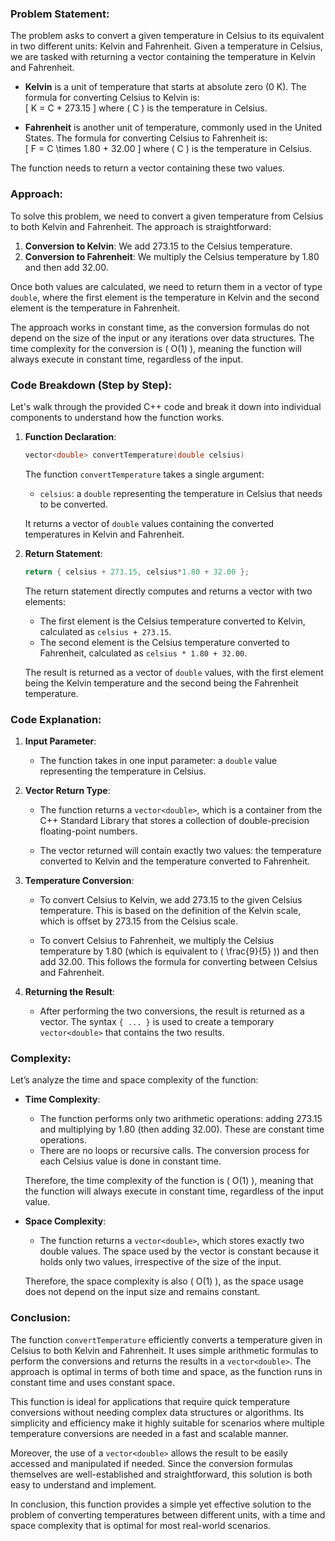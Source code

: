 ### Problem Statement:
The problem asks to convert a given temperature in Celsius to its equivalent in two different units: Kelvin and Fahrenheit. Given a temperature in Celsius, we are tasked with returning a vector containing the temperature in Kelvin and Fahrenheit.

- **Kelvin** is a unit of temperature that starts at absolute zero (0 K). The formula for converting Celsius to Kelvin is:  
  \[
  K = C + 273.15
  \]
  where \( C \) is the temperature in Celsius.
  
- **Fahrenheit** is another unit of temperature, commonly used in the United States. The formula for converting Celsius to Fahrenheit is:  
  \[
  F = C \times 1.80 + 32.00
  \]
  where \( C \) is the temperature in Celsius.

The function needs to return a vector containing these two values.

### Approach:
To solve this problem, we need to convert a given temperature from Celsius to both Kelvin and Fahrenheit. The approach is straightforward:

1. **Conversion to Kelvin**: We add 273.15 to the Celsius temperature.
2. **Conversion to Fahrenheit**: We multiply the Celsius temperature by 1.80 and then add 32.00.

Once both values are calculated, we need to return them in a vector of type `double`, where the first element is the temperature in Kelvin and the second element is the temperature in Fahrenheit.

The approach works in constant time, as the conversion formulas do not depend on the size of the input or any iterations over data structures. The time complexity for the conversion is \( O(1) \), meaning the function will always execute in constant time, regardless of the input.

### Code Breakdown (Step by Step):
Let's walk through the provided C++ code and break it down into individual components to understand how the function works.

1. **Function Declaration**:
   ```cpp
   vector<double> convertTemperature(double celsius)
   ```
   The function `convertTemperature` takes a single argument:
   - `celsius`: a `double` representing the temperature in Celsius that needs to be converted.
   
   It returns a vector of `double` values containing the converted temperatures in Kelvin and Fahrenheit.

2. **Return Statement**:
   ```cpp
   return { celsius + 273.15, celsius*1.80 + 32.00 };
   ```
   The return statement directly computes and returns a vector with two elements:
   
   - The first element is the Celsius temperature converted to Kelvin, calculated as `celsius + 273.15`.
   - The second element is the Celsius temperature converted to Fahrenheit, calculated as `celsius * 1.80 + 32.00`.
   
   The result is returned as a vector of `double` values, with the first element being the Kelvin temperature and the second being the Fahrenheit temperature.

### Code Explanation:
1. **Input Parameter**: 
   - The function takes in one input parameter: a `double` value representing the temperature in Celsius.

2. **Vector Return Type**:
   - The function returns a `vector<double>`, which is a container from the C++ Standard Library that stores a collection of double-precision floating-point numbers.
   
   - The vector returned will contain exactly two values: the temperature converted to Kelvin and the temperature converted to Fahrenheit.

3. **Temperature Conversion**:
   - To convert Celsius to Kelvin, we add 273.15 to the given Celsius temperature. This is based on the definition of the Kelvin scale, which is offset by 273.15 from the Celsius scale.
   
   - To convert Celsius to Fahrenheit, we multiply the Celsius temperature by 1.80 (which is equivalent to \( \frac{9}{5} \)) and then add 32.00. This follows the formula for converting between Celsius and Fahrenheit.
   
4. **Returning the Result**:
   - After performing the two conversions, the result is returned as a vector. The syntax `{ ... }` is used to create a temporary `vector<double>` that contains the two results.

### Complexity:
Let’s analyze the time and space complexity of the function:

- **Time Complexity**:
  - The function performs only two arithmetic operations: adding 273.15 and multiplying by 1.80 (then adding 32.00). These are constant time operations.
  - There are no loops or recursive calls. The conversion process for each Celsius value is done in constant time.
  
  Therefore, the time complexity of the function is \( O(1) \), meaning that the function will always execute in constant time, regardless of the input value.

- **Space Complexity**:
  - The function returns a `vector<double>`, which stores exactly two double values. The space used by the vector is constant because it holds only two values, irrespective of the size of the input.
  
  Therefore, the space complexity is also \( O(1) \), as the space usage does not depend on the input size and remains constant.

### Conclusion:
The function `convertTemperature` efficiently converts a temperature given in Celsius to both Kelvin and Fahrenheit. It uses simple arithmetic formulas to perform the conversions and returns the results in a `vector<double>`. The approach is optimal in terms of both time and space, as the function runs in constant time and uses constant space.

This function is ideal for applications that require quick temperature conversions without needing complex data structures or algorithms. Its simplicity and efficiency make it highly suitable for scenarios where multiple temperature conversions are needed in a fast and scalable manner.

Moreover, the use of a `vector<double>` allows the result to be easily accessed and manipulated if needed. Since the conversion formulas themselves are well-established and straightforward, this solution is both easy to understand and implement.

In conclusion, this function provides a simple yet effective solution to the problem of converting temperatures between different units, with a time and space complexity that is optimal for most real-world scenarios.